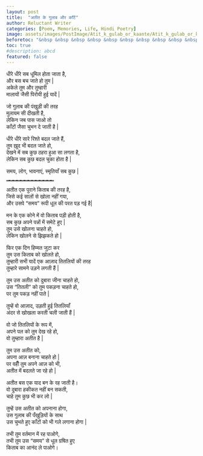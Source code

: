 ```yaml
---
layout: post
title:  "अतीत के गुलाब और काँटें"
author: Reluctant Writer
categories: [Poem, Memories, Life, Hindi Poetry]
image: assets/images/PostImage/Atit_k_gulab_or_kaante/Atit_k_gulab_or_kaante.png
beforetoc: "&nbsp &nbsp &nbsp &nbsp &nbsp &nbsp &nbsp &nbsp &nbsp &nbsp &nbsp &nbsp &nbsp &nbsp &nbsp &nbsp &nbsp &nbsp &nbsp &nbsp &nbsp &nbsp &nbsp &nbsp &nbsp &nbsp &nbsp &nbsp &nbsp &nbsp &nbsp &nbsp &nbsp &nbsp Source : dreamstime" 
toc: true
#description: abcd
featured: false
---
```


धीरे धीरे सब धूमिल होता जाता है, <br>
और बस बच जाते हो तुम | <br>
अकेले तुम और तुम्हारी <br>
मालायों जैसी पिरोयी हुई यादें | <br>

जो गुलाब की पंखुड़ी की तरह <br>
मुलायम सी दीखती है, <br>
लेकिन जब पास जाओ तो <br>
काँटों जैसा चुभन दे जाती है | <br>

धीरे धीरे सारे रिश्ते बदल जाते हैं, <br> 
तुम ख़ुद भी बदल जाते हो, <br>
देखने में सब कुछ ठहरा हुआ सा लगता है, <br>
लेकिन सब कुछ बदल चुका होता है | <br>
 
समय, लोग, भावनाएं, स्मृतियाँ सब कुछ | <br>

<hr style="border-top: 2px dashed grey;width:25%;text-align:left;margin-left:0"> 

अतीत एक पुराने किताब की तरह है, <br>
जिसे कई सालों से खोला नहीं गया, <br>
और उसपे “समय” रूपी धूल की परत पड़ गई है| <br>

मन के एक कोने में वो किताब पड़ी होती है, <br>
सब कुछ अपने पन्नों में समेटे हुए | <br>
तुम उसे खोलना चाहते हो, <br>
लेकिन खोलने से झिझकते हो | <br>

फिर एक दिन हिम्मत जुटा कर <br>
तुम उस किताब को खोलते हो, <br>
तुम्हारी सभी यादें एक आज़ाद तितलियों की तरह <br>
तुम्हारे सामने उड़ने लगती हैं | <br>

तुम उस अतीत को दुबारा जीना चाहते हो, <br>
उस “तितली” को तुम पकड़ना चाहते हो, <br>
पर तुम पकड़ नहीं पाते | <br>

तुम्हें वो आज़ाद, उड़ती हुई तितलियाँ <br>
अंदर से खोखला करती चली जाती हैं | <br>

वो जो तितलियों के रूप में, <br>
अपने पल को तुम देख रहे हो, <br>
वो तुम्हारा अतीत है | <br>

तुम उस अतीत को, <br>
अपना आज़ बनाना चाहते हो | <br>
पर वहीँ तुम अपने आज़ को भी, <br>
अतीत में बदलते जा रहे हो | <br>

अतीत बस एक याद बन के रह जाती है। <br>
वो दुबारा हकीकत नहीं बन सकती, <br>
चाहे तुम कुछ भी कर लो | <br>

तुम्हें उस अतीत को अपनाना होगा, <br>
उस गुलाब की पँखुड़ियों के साथ <br>
उस चुभते हुए काँटों को भी गले लगाना होगा | <br>

तभी तुम वर्तमान में रह पाओगे, <br>
तभी तुम उस “समय” से धूल ग्रषित हुए <br>
किताब का आनंद ले पाओगे।